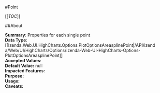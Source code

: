 #Point

[[_TOC_]]

##About

**Summary:**  Properties for each single point   
**Data Type:** [[Izenda.Web.UI.HighCharts.Options.PlotOptionsAreasplinePoint|/API/Izenda/Web/UI/HighCharts/Options/Izenda-Web-UI-HighCharts-Options-PlotOptionsAreasplinePoint]]  
**Accepted Values:**   
**Default Value:** null  
**Impacted Features:**   
**Purpose:**   
**Usage:**   
**Caveats:**   

